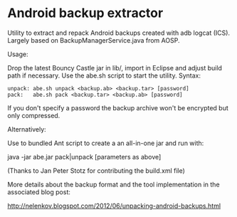 Android backup extractor
========================

Utility to extract and repack Android backups created with adb logcat (ICS). 
Largely based on BackupManagerService.java from AOSP. 

Usage: 

Drop the latest Bouncy Castle jar in lib/, import in Eclipse and adjust 
build path if necessary. Use the abe.sh script to start the utility. 
Syntax: 

	unpack:	abe.sh unpack <backup.ab> <backup.tar> [password]
	pack:	abe.sh pack <backup.tar> <backup.ab> [password]

If you don't specify a password the backup archive won't be encrypted but 
only compressed. 

Alternatively: 

Use to bundled Ant script to create a an all-in-one jar and run with: 

java -jar abe.jar pack|unpack [parameters as above]

(Thanks to Jan Peter Stotz for contributing the build.xml file)

More details about the backup format and the tool implementation in the 
associated blog post: 

http://nelenkov.blogspot.com/2012/06/unpacking-android-backups.html

